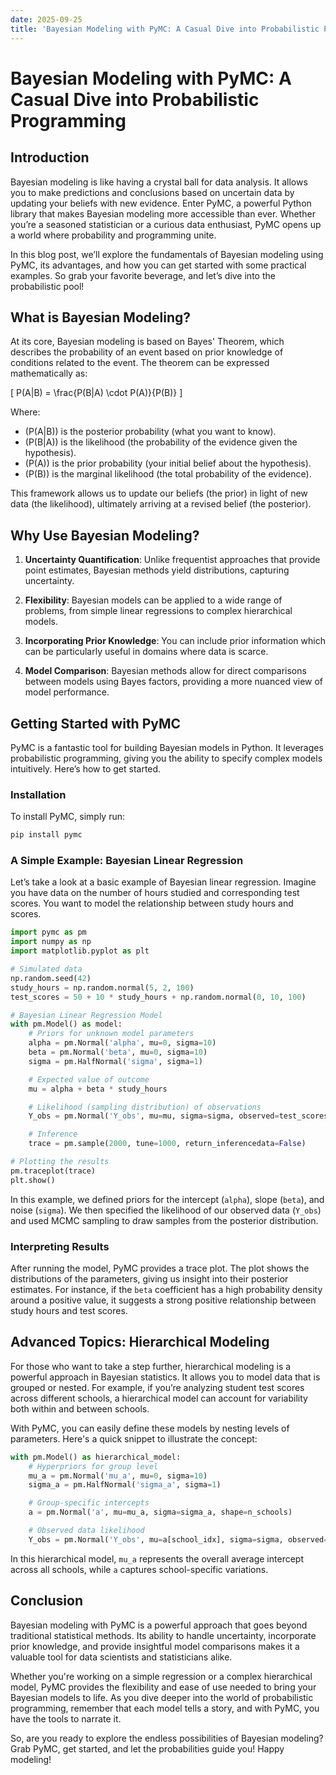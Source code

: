 ```yaml
---
date: 2025-09-25
title: 'Bayesian Modeling with PyMC: A Casual Dive into Probabilistic Programming'
---
```


# Bayesian Modeling with PyMC: A Casual Dive into Probabilistic Programming

## Introduction

Bayesian modeling is like having a crystal ball for data analysis. It allows you to make predictions and conclusions based on uncertain data by updating your beliefs with new evidence. Enter PyMC, a powerful Python library that makes Bayesian modeling more accessible than ever. Whether you’re a seasoned statistician or a curious data enthusiast, PyMC opens up a world where probability and programming unite.

<!-- more -->
In this blog post, we’ll explore the fundamentals of Bayesian modeling using PyMC, its advantages, and how you can get started with some practical examples. So grab your favorite beverage, and let’s dive into the probabilistic pool!

## What is Bayesian Modeling?

At its core, Bayesian modeling is based on Bayes' Theorem, which describes the probability of an event based on prior knowledge of conditions related to the event. The theorem can be expressed mathematically as:

\[
P(A|B) = \frac{P(B|A) \cdot P(A)}{P(B)}
\]

Where:
- \(P(A|B)\) is the posterior probability (what you want to know).
- \(P(B|A)\) is the likelihood (the probability of the evidence given the hypothesis).
- \(P(A)\) is the prior probability (your initial belief about the hypothesis).
- \(P(B)\) is the marginal likelihood (the total probability of the evidence).

This framework allows us to update our beliefs (the prior) in light of new data (the likelihood), ultimately arriving at a revised belief (the posterior).

## Why Use Bayesian Modeling?

1. **Uncertainty Quantification**: Unlike frequentist approaches that provide point estimates, Bayesian methods yield distributions, capturing uncertainty.
  
2. **Flexibility**: Bayesian models can be applied to a wide range of problems, from simple linear regressions to complex hierarchical models.

3. **Incorporating Prior Knowledge**: You can include prior information which can be particularly useful in domains where data is scarce.

4. **Model Comparison**: Bayesian methods allow for direct comparisons between models using Bayes factors, providing a more nuanced view of model performance.

## Getting Started with PyMC

PyMC is a fantastic tool for building Bayesian models in Python. It leverages probabilistic programming, giving you the ability to specify complex models intuitively. Here’s how to get started.

### Installation

To install PyMC, simply run:

```bash
pip install pymc
```

### A Simple Example: Bayesian Linear Regression

Let’s take a look at a basic example of Bayesian linear regression. Imagine you have data on the number of hours studied and corresponding test scores. You want to model the relationship between study hours and scores.

```python
import pymc as pm
import numpy as np
import matplotlib.pyplot as plt

# Simulated data
np.random.seed(42)
study_hours = np.random.normal(5, 2, 100)
test_scores = 50 + 10 * study_hours + np.random.normal(0, 10, 100)

# Bayesian Linear Regression Model
with pm.Model() as model:
    # Priors for unknown model parameters
    alpha = pm.Normal('alpha', mu=0, sigma=10)
    beta = pm.Normal('beta', mu=0, sigma=10)
    sigma = pm.HalfNormal('sigma', sigma=1)

    # Expected value of outcome
    mu = alpha + beta * study_hours

    # Likelihood (sampling distribution) of observations
    Y_obs = pm.Normal('Y_obs', mu=mu, sigma=sigma, observed=test_scores)

    # Inference
    trace = pm.sample(2000, tune=1000, return_inferencedata=False)

# Plotting the results
pm.traceplot(trace)
plt.show()
```

In this example, we defined priors for the intercept (`alpha`), slope (`beta`), and noise (`sigma`). We then specified the likelihood of our observed data (`Y_obs`) and used MCMC sampling to draw samples from the posterior distribution.

### Interpreting Results

After running the model, PyMC provides a trace plot. The plot shows the distributions of the parameters, giving us insight into their posterior estimates. For instance, if the `beta` coefficient has a high probability density around a positive value, it suggests a strong positive relationship between study hours and test scores.

## Advanced Topics: Hierarchical Modeling

For those who want to take a step further, hierarchical modeling is a powerful approach in Bayesian statistics. It allows you to model data that is grouped or nested. For example, if you’re analyzing student test scores across different schools, a hierarchical model can account for variability both within and between schools.

With PyMC, you can easily define these models by nesting levels of parameters. Here's a quick snippet to illustrate the concept:

```python
with pm.Model() as hierarchical_model:
    # Hyperpriors for group level
    mu_a = pm.Normal('mu_a', mu=0, sigma=10)
    sigma_a = pm.HalfNormal('sigma_a', sigma=1)

    # Group-specific intercepts
    a = pm.Normal('a', mu=mu_a, sigma=sigma_a, shape=n_schools)

    # Observed data likelihood
    Y_obs = pm.Normal('Y_obs', mu=a[school_idx], sigma=sigma, observed=test_scores)
```

In this hierarchical model, `mu_a` represents the overall average intercept across all schools, while `a` captures school-specific variations.

## Conclusion

Bayesian modeling with PyMC is a powerful approach that goes beyond traditional statistical methods. Its ability to handle uncertainty, incorporate prior knowledge, and provide insightful model comparisons makes it a valuable tool for data scientists and statisticians alike. 

Whether you're working on a simple regression or a complex hierarchical model, PyMC provides the flexibility and ease of use needed to bring your Bayesian models to life. As you dive deeper into the world of probabilistic programming, remember that each model tells a story, and with PyMC, you have the tools to narrate it.

So, are you ready to explore the endless possibilities of Bayesian modeling? Grab PyMC, get started, and let the probabilities guide you! Happy modeling!